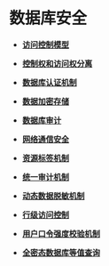 # 数据库安全<a name="ZH-CN_TOPIC_0000001135665703"></a>

-   **[访问控制模型](访问控制模型.md)**

-   **[控制权和访问权分离](控制权和访问权分离.md)**

-   **[数据库认证机制](数据库认证机制.md)**

-   **[数据加密存储](数据加密存储.md)**

-   **[数据库审计](数据库审计.md)**

-   **[网络通信安全](网络通信安全.md)**

-   **[资源标签机制](资源标签机制.md)**

-   **[统一审计机制](统一审计机制.md)**

-   **[动态数据脱敏机制](动态数据脱敏机制.md)**

-   **[行级访问控制](行级访问控制.md)**

-   **[用户口令强度校验机制](用户口令强度校验机制.md)**

-   **[全密态数据库等值查询](全密态数据库等值查询.md)**
